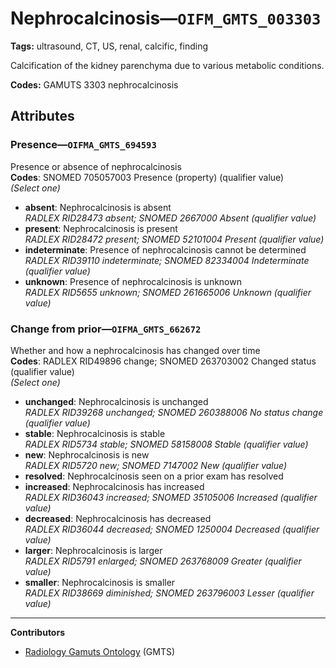 # Nephrocalcinosis—`OIFM_GMTS_003303`

**Tags:** ultrasound, CT, US, renal, calcific, finding

Calcification of the kidney parenchyma due to various metabolic conditions.

**Codes:** GAMUTS 3303 nephrocalcinosis

## Attributes

### Presence—`OIFMA_GMTS_694593`

Presence or absence of nephrocalcinosis  
**Codes**: SNOMED 705057003 Presence (property) (qualifier value)  
*(Select one)*

- **absent**: Nephrocalcinosis is absent  
_RADLEX RID28473 absent; SNOMED 2667000 Absent (qualifier value)_
- **present**: Nephrocalcinosis is present  
_RADLEX RID28472 present; SNOMED 52101004 Present (qualifier value)_
- **indeterminate**: Presence of nephrocalcinosis cannot be determined  
_RADLEX RID39110 indeterminate; SNOMED 82334004 Indeterminate (qualifier value)_
- **unknown**: Presence of nephrocalcinosis is unknown  
_RADLEX RID5655 unknown; SNOMED 261665006 Unknown (qualifier value)_

### Change from prior—`OIFMA_GMTS_662672`

Whether and how a nephrocalcinosis has changed over time  
**Codes**: RADLEX RID49896 change; SNOMED 263703002 Changed status (qualifier value)  
*(Select one)*

- **unchanged**: Nephrocalcinosis is unchanged  
_RADLEX RID39268 unchanged; SNOMED 260388006 No status change (qualifier value)_
- **stable**: Nephrocalcinosis is stable  
_RADLEX RID5734 stable; SNOMED 58158008 Stable (qualifier value)_
- **new**: Nephrocalcinosis is new  
_RADLEX RID5720 new; SNOMED 7147002 New (qualifier value)_
- **resolved**: Nephrocalcinosis seen on a prior exam has resolved  
- **increased**: Nephrocalcinosis has increased  
_RADLEX RID36043 increased; SNOMED 35105006 Increased (qualifier value)_
- **decreased**: Nephrocalcinosis has decreased  
_RADLEX RID36044 decreased; SNOMED 1250004 Decreased (qualifier value)_
- **larger**: Nephrocalcinosis is larger  
_RADLEX RID5791 enlarged; SNOMED 263768009 Greater (qualifier value)_
- **smaller**: Nephrocalcinosis is smaller  
_RADLEX RID38669 diminished; SNOMED 263796003 Lesser (qualifier value)_

---

**Contributors**

- [Radiology Gamuts Ontology](https://gamuts.net/) (GMTS)
